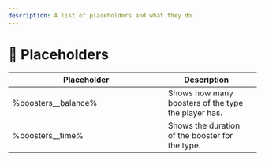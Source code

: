 ```yaml
---
description: A list of placeholders and what they do.
---
```


# 🥇 Placeholders



<table><thead><tr><th width="300">Placeholder</th><th>Description</th><th data-hidden></th></tr></thead><tbody><tr><td>%boosters__balance%</td><td>Shows how many boosters of the type the player has.</td><td></td></tr><tr><td>%boosters__time%</td><td>Shows the duration of the booster for the type.</td><td></td></tr></tbody></table>
